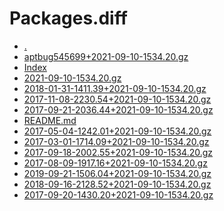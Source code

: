 Packages.diff
========================

- [.](.)
- [aptbug545699+2021-09-10-1534.20.gz](aptbug545699+2021-09-10-1534.20.gz)
- [Index](Index)
- [2021-09-10-1534.20.gz](2021-09-10-1534.20.gz)
- [2018-01-31-1411.39+2021-09-10-1534.20.gz](2018-01-31-1411.39+2021-09-10-1534.20.gz)
- [2017-11-08-2230.54+2021-09-10-1534.20.gz](2017-11-08-2230.54+2021-09-10-1534.20.gz)
- [2017-09-21-2036.44+2021-09-10-1534.20.gz](2017-09-21-2036.44+2021-09-10-1534.20.gz)
- [README.md](README.md)
- [2017-05-04-1242.01+2021-09-10-1534.20.gz](2017-05-04-1242.01+2021-09-10-1534.20.gz)
- [2017-03-01-1714.09+2021-09-10-1534.20.gz](2017-03-01-1714.09+2021-09-10-1534.20.gz)
- [2017-09-18-2002.55+2021-09-10-1534.20.gz](2017-09-18-2002.55+2021-09-10-1534.20.gz)
- [2017-08-09-1917.16+2021-09-10-1534.20.gz](2017-08-09-1917.16+2021-09-10-1534.20.gz)
- [2019-09-21-1506.04+2021-09-10-1534.20.gz](2019-09-21-1506.04+2021-09-10-1534.20.gz)
- [2018-09-16-2128.52+2021-09-10-1534.20.gz](2018-09-16-2128.52+2021-09-10-1534.20.gz)
- [2017-09-20-1430.20+2021-09-10-1534.20.gz](2017-09-20-1430.20+2021-09-10-1534.20.gz)
